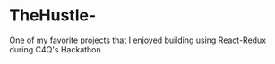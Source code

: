 # TheHustle-
One of my favorite projects that I enjoyed building using React-Redux during C4Q's Hackathon. 
